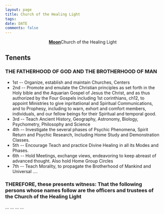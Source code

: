 ```yaml
---
layout: page
title: Church of the Healing Light
tags: 
date: DATE
comments: false
---
```


<center><a href="http://URLHERE"><b>Moon</b></a>Church of the Healing Light</center>

## Tenents
### THE FATHERHOOD OF GOD AND THE BROTHERHOOD OF MAN
* 1st -- Organize, establish and maintain Churches, Centers
* 2nd -- Promote and emulate the Christian principles as set forth in the Holy bible and the Aquarian Gospel of Jesus the Christ, and as thus authorized by the Four Gospels including 1st corinthians, ch12, to appoint Ministries to give inpritatiional and Spiritual Communications, and to Prophesy, including to warn, exhort and comfort members, individuals, and our fellow beings for their Spiritual and temporal good.
* 3rd -- Teach Ancient History, Geography, Astronomy, Biology, Psychometry, Philosophy and Science
* 4th -- Investigate the several phases of Psychic Phenomena, Spirit Return and Psychic Research, Including Home Study and Demonstration Classes.
* 5th -- Encourage Teach and practice Divine Healing in all its Modes and Phases.
* 6th -- Hold Meetings, exchange views, endeavoring to keep abreast of advanced thought. Also hold Home Group Circles
* 7th -- Teach Morality, to propagate the Brotherhood of Mankind and Universal ....

### THEREFORE, these presents witness: That the following persons whose names follow are the officers and trustees of the Church of the Healing Light

...
...
...
...
